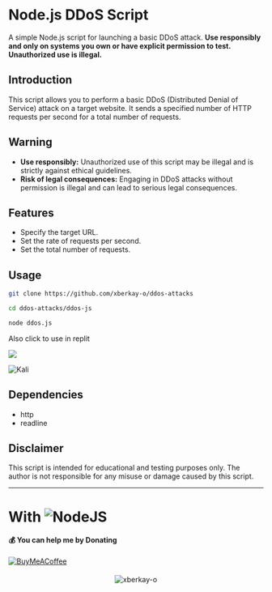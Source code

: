 # Node.js DDoS Script

A simple Node.js script for launching a basic DDoS attack. **Use responsibly and only on systems you own or have explicit permission to test. Unauthorized use is illegal.**

## Introduction

This script allows you to perform a basic DDoS (Distributed Denial of Service) attack on a target website. It sends a specified number of HTTP requests per second for a total number of requests.

## Warning

- **Use responsibly:** Unauthorized use of this script may be illegal and is strictly against ethical guidelines.
- **Risk of legal consequences:** Engaging in DDoS attacks without permission is illegal and can lead to serious legal consequences.

## Features

- Specify the target URL.
- Set the rate of requests per second.
- Set the total number of requests.

## Usage

```bash
git clone https://github.com/xberkay-o/ddos-attacks
```
```bash
cd ddos-attacks/ddos-js
```
```bash
node ddos.js
```

Also click to use in replit
<p align="left"><a href="https://replit.com/"><img src="https://skillicons.dev/icons?i=replit"></a></p>

![Kali]()

## Dependencies

- http
- readline

## Disclaimer

This script is intended for educational and testing purposes only. The author is not responsible for any misuse or damage caused by this script.

---


# With ![NodeJS](https://img.shields.io/badge/node.js-6DA55F?style=for-the-badge&logo=node.js&logoColor=white)

#### 💰 You can help me by Donating
[![BuyMeACoffee](https://img.shields.io/badge/Buy%20Me%20a%20Coffee-ffdd00?style=for-the-badge&logo=buy-me-a-coffee&logoColor=black)](https://www.buymeacoffee.com/xberkay-o) 
####
<p align="center"> <img src="https://komarev.com/ghpvc/?username=xberkay-o&label=Profile%20views&color=0e75b6&style=flat" alt="xberkay-o" /> </p>
